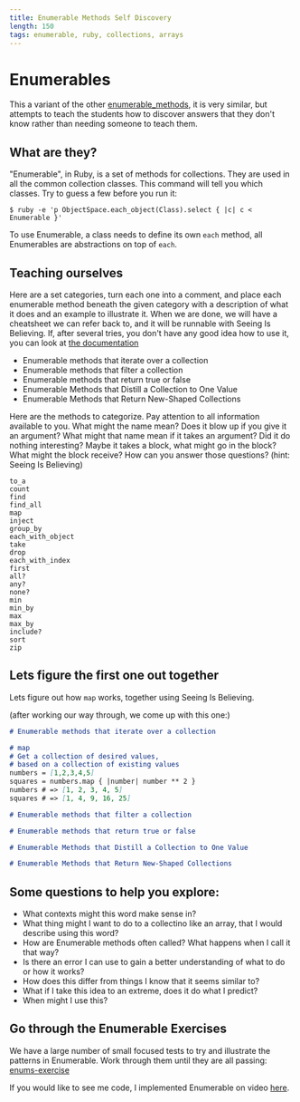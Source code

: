 ```yaml
---
title: Enumerable Methods Self Discovery
length: 150
tags: enumerable, ruby, collections, arrays
---
```


# Enumerables

This a variant of the other [enumerable_methods](enumerable_methods.markdown),
it is very similar, but attempts to teach the students how to discover answers
that they don't know rather than needing someone to teach them.

## What are they?

"Enumerable", in Ruby, is a set of methods for collections. They are used in all the common collection classes. This command will tell you which classes. Try to guess a few before you run it:

```
$ ruby -e 'p ObjectSpace.each_object(Class).select { |c| c < Enumerable }'
```

To use Enumerable, a class needs to define its own `each` method, all Enumerables are abstractions on top of `each`.


## Teaching ourselves

Here are a set categories, turn each one into a comment,
and place each enumerable method beneath the given category with a description of what it does and an example to illustrate it.
When we are done, we will have a cheatsheet we can refer back to, and it will be runnable with Seeing Is Believing.
If, after several tries, you don't have any good idea how to use it, you can look at [the documentation](http://ruby-doc.org/core-2.2.2/Enumerable.html)

* Enumerable methods that iterate over a collection
* Enumerable methods that filter a collection
* Enumerable methods that return true or false
* Enumerable Methods that Distill a Collection to One Value
* Enumerable Methods that Return New-Shaped Collections

Here are the methods to categorize. Pay attention to all information available to you.
What might the name mean? Does it blow up if you give it an argument? What might that name mean if it takes an argument?
Did it do nothing interesting? Maybe it takes a block, what might go in the block? What might the block receive?
How can you answer those questions? (hint: Seeing Is Believing)

```
to_a
count
find
find_all
map
inject
group_by
each_with_object
take
drop
each_with_index
first
all?
any?
none?
min
min_by
max
max_by
include?
sort
zip
```


## Lets figure the first one out together

Lets figure out how `map` works, together using Seeing Is Believing.

(after working our way through, we come up with this one:)

```markdown
# Enumerable methods that iterate over a collection

# map
# Get a collection of desired values,
# based on a collection of existing values
numbers = [1,2,3,4,5]
squares = numbers.map { |number| number ** 2 }
numbers # => [1, 2, 3, 4, 5]
squares # => [1, 4, 9, 16, 25]

# Enumerable methods that filter a collection

# Enumerable methods that return true or false

# Enumerable Methods that Distill a Collection to One Value

# Enumerable Methods that Return New-Shaped Collections
```


## Some questions to help you explore:

* What contexts might this word make sense in?
* What thing might I want to do to a collectino like an array, that I would describe using this word?
* How are Enumerable methods often called? What happens when I call it that way?
* Is there an error I can use to gain a better understanding of what to do or how it works?
* How does this differ from things I know that it seems similar to?
* What if I take this idea to an extreme, does it do what I predict?
* When might I use this?

## Go through the Enumerable Exercises

We have a large number of small focused tests to try and illustrate the patterns in Enumerable.
Work through them until they are all passing: [enums-exercise](https://github.com/JumpstartLab/enums-exercises)

If you would like to see me code, I implemented Enumerable on video [here](https://vimeo.com/133626457).
